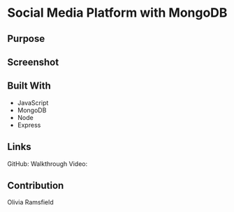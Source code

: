 # Social Media Platform with MongoDB

## Purpose



## Screenshot



## Built With

- JavaScript
- MongoDB
- Node
- Express

## Links

GitHub:
Walkthrough Video:

## Contribution

Olivia Ramsfield